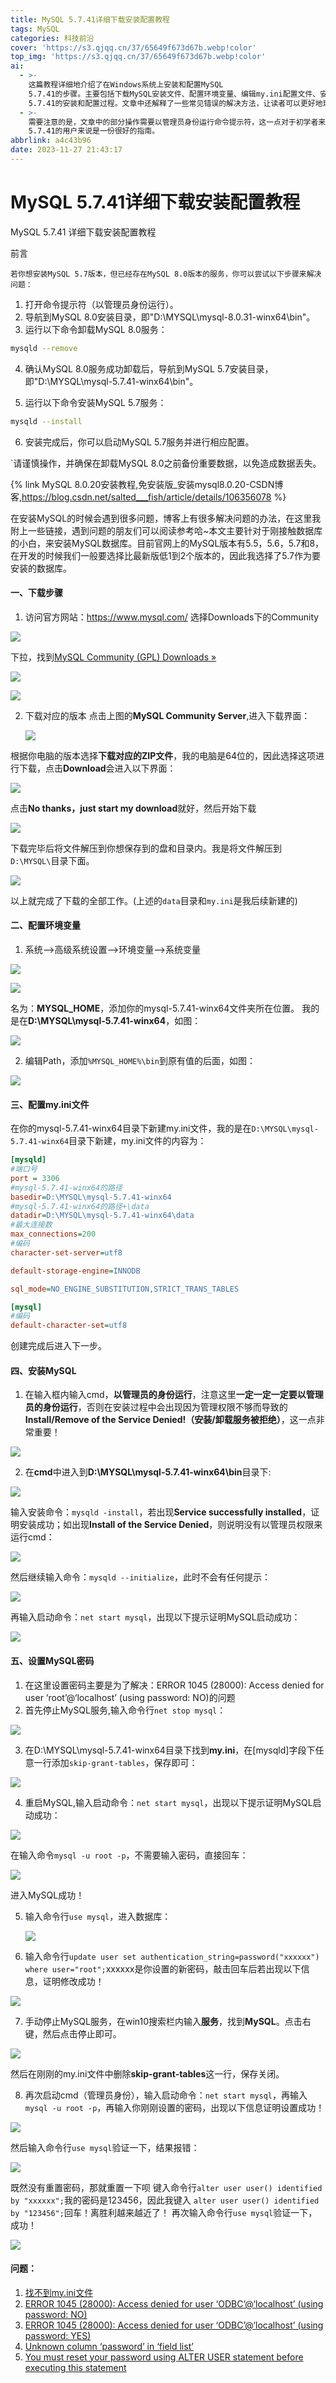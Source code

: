 ```yaml
---
title: MySQL 5.7.41详细下载安装配置教程
tags: MySQL
categories: 科技前沿
cover: 'https://s3.qjqq.cn/37/65649f673d67b.webp!color'
top_img: 'https://s3.qjqq.cn/37/65649f673d67b.webp!color'
ai:
  - >-
    这篇教程详细地介绍了在Windows系统上安装和配置MySQL
    5.7.41的步骤。主要包括下载MySQL安装文件、配置环境变量、编辑my.ini配置文件、安装MySQL服务、设置MySQL密码等内容。同时还提供了一些解决常见问题的链接，方便读者在遇到问题时进行参考。总体来说，这篇教程对于刚接触数据库的小白用户来说非常友好，提供了清晰的步骤和截图，帮助他们顺利完成MySQL
    5.7.41的安装和配置过程。文章中还解释了一些常见错误的解决方法，让读者可以更好地理解和应对可能遇到的问题。
  - >-
    需要注意的是，文章中的部分操作需要以管理员身份运行命令提示符，这一点对于初学者来说很重要。同时，备份重要数据和谨慎操作也是非常关键的，以免造成数据丢失。整体来看，这篇教程非常实用，对于想要在Windows系统上安装MySQL
    5.7.41的用户来说是一份很好的指南。
abbrlink: a4c43b96
date: 2023-11-27 21:43:17
---
```


# MySQL 5.7.41详细下载安装配置教程

MySQL 5.7.41 详细下载安装配置教程

前言

`若你想安装MySQL 5.7版本，但已经存在MySQL 8.0版本的服务，你可以尝试以下步骤来解决问题：`

1.  打开命令提示符（以管理员身份运行）。
2.  导航到MySQL 8.0安装目录，即"D:\MYSQL\mysql-8.0.31-winx64\bin"。
3.  运行以下命令卸载MySQL 8.0服务：

```sh
mysqld --remove
```

4.  确认MySQL 8.0服务成功卸载后，导航到MySQL 5.7安装目录，即"D:\MYSQL\mysql-5.7.41-winx64\bin"。

5.  运行以下命令安装MySQL 5.7服务：

   ```sh
   mysqld --install
   ```

6. 安装完成后，你可以启动MySQL 5.7服务并进行相应配置。

`请谨慎操作，并确保在卸载MySQL 8.0之前备份重要数据，以免造成数据丢失。

{% link MySQL 8.0.20安装教程,免安装版_安装mysql8.0.20-CSDN博客,https://blog.csdn.net/salted___fish/article/details/106356078 %}




在安装MySQL的时候会遇到很多问题，博客上有很多解决问题的办法，在这里我附上一些链接，遇到问题的朋友们可以阅读参考哈~本文主要针对于刚接触数据库的小白，来安装MySQL数据库。目前官网上的MySQL版本有5.5，5.6，5.7和8，在开发的时候我们一般要选择比最新版低1到2个版本的，因此我选择了5.7作为要安装的数据库。

#### 一、下载步骤

1.  访问官方网站：https://www.mysql.com/
    选择Downloads下的Community

![](https://s3.qjqq.cn/37/65649305d44f1.webp!color)

下拉，找到[MySQL Community (GPL) Downloads »](https://dev.mysql.com/downloads/)

![](https://s3.qjqq.cn/37/6564934ac001d.webp!color)

![](https://s3.qjqq.cn/37/65649387d356f.webp!color)

2. 下载对应的版本
   点击上图的**MySQL Community Server**,进入下载界面：

   ![](https://s3.qjqq.cn/37/656493e52aacb.webp!color)

​			根据你电脑的版本选择**下载对应的ZIP文件**，我的电脑是64位的，因此选择这项进行下载，点击**Download**会进入以下界面：

![](https://s3.qjqq.cn/37/6564944017e3f.webp!color)

点击**No thanks，just start my download**就好，然后开始下载

![](https://s3.qjqq.cn/37/6564946a5649e.webp!color)

下载完毕后将文件解压到你想保存到的盘和目录内。我是将文件解压到`D:\MYSQL\`目录下面。

![](https://s3.qjqq.cn/37/656494af8663e.webp!color)

以上就完成了下载的全部工作。(上述的`data`目录和`my.ini`是我后续新建的)

#### 二、配置环境变量

1. 系统—>高级系统设置—>环境变量—>系统变量

![](https://s3.qjqq.cn/37/65649534ca651.webp!color)

![](https://s3.qjqq.cn/37/6564955fdd8a7.webp!color)

名为：**MYSQL_HOME**，添加你的mysql-5.7.41-winx64文件夹所在位置。
我的是在**D:\MYSQL\mysql-5.7.41-winx64**，如图：

![](https://s3.qjqq.cn/37/656495b8bea6e.webp!color)

2. 编辑Path，添加`%MYSQL_HOME%\bin`到原有值的后面，如图：

![](https://s3.qjqq.cn/37/6564962537f65.webp!color)

#### 三、配置my.ini文件

在你的mysql-5.7.41-winx64目录下新建my.ini文件，我的是在`D:\MYSQL\mysql-5.7.41-winx64`目录下新建，my.ini文件的内容为：

```ini
[mysqld]
#端口号
port = 3306
#mysql-5.7.41-winx64的路径
basedir=D:\MYSQL\mysql-5.7.41-winx64
#mysql-5.7.41-winx64的路径+\data
datadir=D:\MYSQL\mysql-5.7.41-winx64\data 
#最大连接数
max_connections=200
#编码
character-set-server=utf8

default-storage-engine=INNODB

sql_mode=NO_ENGINE_SUBSTITUTION,STRICT_TRANS_TABLES

[mysql]
#编码
default-character-set=utf8 

```

创建完成后进入下一步。

#### 四、安装MySQL

1. 在输入框内输入cmd，**以管理员的身份运行**，注意这里**一定一定一定要以管理员的身份运行**，否则在安装过程中会出现因为管理权限不够而导致的**Install/Remove of the Service Denied!（安装/卸载服务被拒绝）**，这一点非常重要！

![](https://s3.qjqq.cn/37/656496c91bdb3.webp!color)

2. 在**cmd**中进入到**D:\MYSQL\mysql-5.7.41-winx64\bin**目录下:

![](https://s3.qjqq.cn/37/65649758a5a79.webp!color)

输入安装命令：`mysqld -install`，若出现**Service successfully installed**，证明安装成功；如出现**Install of the Service Denied**，则说明没有以管理员权限来运行cmd：

![](https://s3.qjqq.cn/37/656497b3af844.webp!color)

然后继续输入命令：`mysqld --initialize`，此时不会有任何提示：

![](https://s3.qjqq.cn/37/656497f9bc161.webp!color)

再输入启动命令：`net start mysql`，出现以下提示证明MySQL启动成功：

![](https://s3.qjqq.cn/37/65649826baea4.webp!color)

#### 五、设置MySQL密码

1. 在这里设置密码主要是为了解决：ERROR 1045 (28000): Access denied for user ‘root’@‘localhost’ (using password: NO)的问题
2.  首先停止MySQL服务,输入命令行`net stop mysql`：

![](https://s3.qjqq.cn/37/6564988428f12.webp!color)

3. 在D:\MYSQL\mysql-5.7.41-winx64目录下找到**my.ini**，在[mysqld]字段下任意一行添加`skip-grant-tables`，保存即可：

![](https://s3.qjqq.cn/37/656498be09101.webp!color)

4. 重启MySQL,输入启动命令：`net start mysql`，出现以下提示证明MySQL启动成功：

![](https://s3.qjqq.cn/37/656498e66f2fe.webp!color)

在输入命令`mysql -u root -p`，不需要输入密码，直接回车：

![](https://s3.qjqq.cn/37/65649908408ed.webp!color)

进入MySQL成功！

5. 输入命令行`use mysql`，进入数据库：

   ![](https://s3.qjqq.cn/37/656499309a247.webp!color)

6. 输入命令行`update user set authentication_string=password("xxxxxx") where user="root";`xxxxxx是你设置的新密码，敲击回车后若出现以下信息，证明修改成功！

![](https://s3.qjqq.cn/37/6564996d66997.webp!color)

7. 手动停止MySQL服务，在win10搜索栏内输入**服务**，找到**MySQL**。点击右键，然后点击停止即可。

![](https://s3.qjqq.cn/37/656499ab8f653.webp!color)

然后在刚刚的my.ini文件中删除**skip-grant-tables**这一行，保存关闭。

8.  再次启动cmd（管理员身份），输入启动命令：`net start mysql`，再输入`mysql -u root -p`，再输入你刚刚设置的密码，出现以下信息证明设置成功！

   ![](https://s3.qjqq.cn/37/65649a06ca1d9.webp!color)

然后输入命令行`use mysql`验证一下，结果报错：

![](https://s3.qjqq.cn/37/65649a211d26f.webp!color)

既然没有重置密码，那就重置一下呗
键入命令行`alter user user() identified by "xxxxxx";`我的密码是123456，因此我键入 `alter user user() identified by "123456";`回车！离胜利越来越近了！
再次输入命令行`use mysql`验证一下，成功！

![](https://s3.qjqq.cn/37/65649a7fb004b.webp!color)

#### 问题：

1. [找不到my.ini文件](https://blog.csdn.net/baidu_41909653/article/details/82148455)
2. [ERROR 1045 (28000): Access denied for user ‘ODBC’@‘localhost’ (using password: NO)](https://blog.csdn.net/weixin_41688619/article/details/79879003)
3. [ERROR 1045 (28000): Access denied for user ‘ODBC’@‘localhost’ (using password: YES)](https://blog.csdn.net/weixin_41688619/article/details/79879003)
4. [Unknown column ‘password’ in ‘field list’](https://blog.csdn.net/u010603691/article/details/50379282)
5. [You must reset your password using ALTER USER statement before executing this statement](https://blog.csdn.net/hj7jay/article/details/65626766)